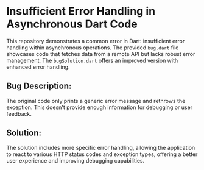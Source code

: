 # Insufficient Error Handling in Asynchronous Dart Code

This repository demonstrates a common error in Dart: insufficient error handling within asynchronous operations. The provided `bug.dart` file showcases code that fetches data from a remote API but lacks robust error management.  The `bugSolution.dart` offers an improved version with enhanced error handling.

## Bug Description:

The original code only prints a generic error message and rethrows the exception.  This doesn't provide enough information for debugging or user feedback. 

## Solution:

The solution includes more specific error handling, allowing the application to react to various HTTP status codes and exception types, offering a better user experience and improving debugging capabilities.